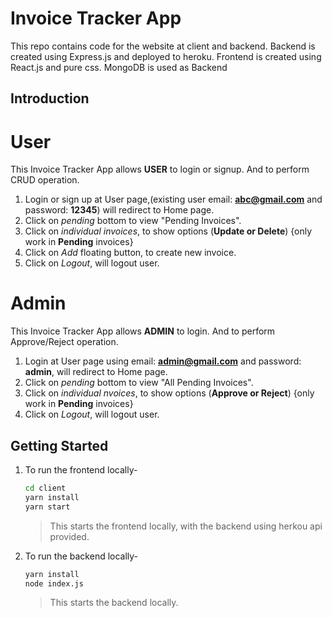 <div align="left">
<h1>Invoice Tracker App</h1>

<p>This repo contains code for the website at client and backend. Backend is created using Express.js and deployed to heroku. Frontend is created using React.js and pure css. MongoDB is used as Backend</p>

</div>

## Introduction

# User
  This Invoice Tracker App allows **USER** to login or signup. And to perform CRUD operation.
  1. Login or sign up at User page,(existing user email: **abc@gmail.com** and password: **12345**) will redirect to Home page.
  2. Click on *pending* bottom to view "Pending Invoices".
  3. Click on *individual invoices*, to show options (**Update or Delete**) {only work in **Pending** invoices}
  4. Click on *Add* floating button, to create new invoice.
  5. Click on *Logout*, will logout user.  
    
 # Admin
  This Invoice Tracker App allows **ADMIN** to login. And to perform Approve/Reject operation.
  1. Login at User page using email: **admin@gmail.com** and password: **admin**, will redirect to Home page.
  2. Click on *pending* bottom to view "All Pending Invoices".
  3. Click on *individual nvoices*, to show options (**Approve or Reject**) {only work in **Pending** invoices}
  5. Click on *Logout*, will logout user.

## Getting Started

1. To run the frontend locally-

   ```bash
   cd client
   yarn install
   yarn start
   ```

   > This starts the frontend locally, with the backend using herkou api provided.

2. To run the backend locally-

   ```bash
   yarn install
   node index.js
   ```
   > This starts the backend locally. 
